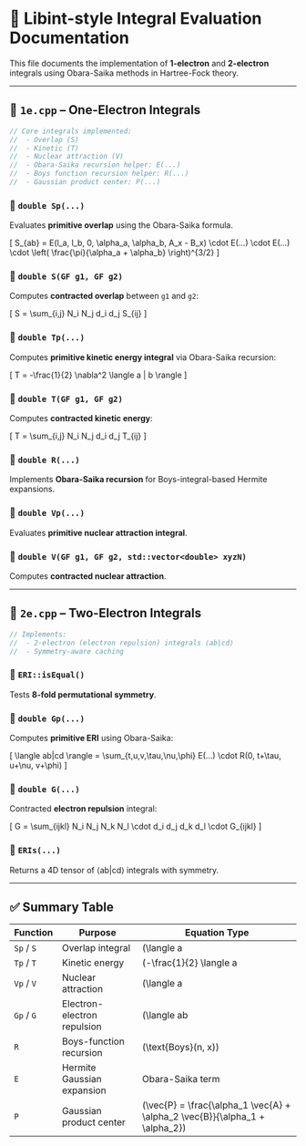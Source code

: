 # 🧠 Libint-style Integral Evaluation Documentation

This file documents the implementation of **1-electron** and **2-electron** integrals using Obara-Saika methods in Hartree-Fock theory.

---

## 📘 `1e.cpp` – One-Electron Integrals

```cpp
// Core integrals implemented:
//  - Overlap (S)
//  - Kinetic (T)
//  - Nuclear attraction (V)
//  - Obara-Saika recursion helper: E(...)
//  - Boys function recursion helper: R(...)
//  - Gaussian product center: P(...)
```

### 🔹 `double Sp(...)`
Evaluates **primitive overlap** using the Obara-Saika formula.

\[
S_{ab} = E(l_a, l_b, 0, \alpha_a, \alpha_b, A_x - B_x) \cdot E(...) \cdot E(...) \cdot \left( \frac{\pi}{\alpha_a + \alpha_b} \right)^{3/2}
\]

### 🔹 `double S(GF g1, GF g2)`
Computes **contracted overlap** between `g1` and `g2`:

\[
S = \sum_{i,j} N_i N_j d_i d_j S_{ij}
\]

### 🔹 `double Tp(...)`
Computes **primitive kinetic energy integral** via Obara-Saika recursion:

\[
T = -\frac{1}{2} \nabla^2 \langle a | b \rangle
\]

### 🔹 `double T(GF g1, GF g2)`
Computes **contracted kinetic energy**:

\[
T = \sum_{i,j} N_i N_j d_i d_j T_{ij}
\]

### 🔹 `double R(...)`
Implements **Obara-Saika recursion** for Boys-integral-based Hermite expansions.

### 🔹 `double Vp(...)`
Evaluates **primitive nuclear attraction integral**.

### 🔹 `double V(GF g1, GF g2, std::vector<double> xyzN)`
Computes **contracted nuclear attraction**.

---

## 📘 `2e.cpp` – Two-Electron Integrals

```cpp
// Implements:
//  - 2-electron (electron repulsion) integrals ⟨ab|cd⟩
//  - Symmetry-aware caching
```

### 🔹 `ERI::isEqual()`
Tests **8-fold permutational symmetry**.

### 🔹 `double Gp(...)`
Computes **primitive ERI** using Obara-Saika:

\[
\langle ab|cd \rangle = \sum_{t,u,v,\tau,\nu,\phi} E(...) \cdot R(0, t+\tau, u+\nu, v+\phi)
\]

### 🔹 `double G(...)`
Contracted **electron repulsion** integral:

\[
G = \sum_{ijkl} N_i N_j N_k N_l \cdot d_i d_j d_k d_l \cdot G_{ijkl}
\]

### 🔹 `ERIs(...)`
Returns a 4D tensor of ⟨ab|cd⟩ integrals with symmetry.

---

## ✅ Summary Table

| Function         | Purpose                        | Equation Type      |
|------------------|--------------------------------|--------------------|
| `Sp` / `S`       | Overlap integral               | \(\langle a | b \rangle\) |
| `Tp` / `T`       | Kinetic energy                 | \(-\frac{1}{2} \langle a | \nabla^2 | b \rangle\) |
| `Vp` / `V`       | Nuclear attraction             | \(\langle a | \frac{1}{r} | b \rangle\) |
| `Gp` / `G`       | Electron-electron repulsion    | \(\langle ab | cd \rangle\) |
| `R`              | Boys-function recursion        | \(\text{Boys}(n, x)\) |
| `E`              | Hermite Gaussian expansion     | Obara-Saika term   |
| `P`              | Gaussian product center        | \(\vec{P} = \frac{\alpha_1 \vec{A} + \alpha_2 \vec{B}}{\alpha_1 + \alpha_2}\) |